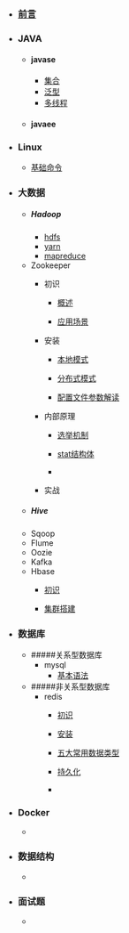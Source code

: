 - ### [前言](前言.md)

- ### JAVA

  - #### javase
    - [集合]()
    - [泛型]()
    - [多线程]()
  - #### javaee

- ### Linux

  - [基础命令]()

- ### 大数据

  - ##### Hadoop
    - [hdfs]()
    - [yarn]()
    - [mapreduce]() 
  - Zookeeper
    - 初识

      - [概述](大数据/Zookeeper/初识/概述.md)

      - [应用场景](大数据/Zookeeper/初识/应用场景.md)

    - 安装

      - [本地模式](大数据/Zookeeper/安装/本地模式.md)

      - [分布式模式](大数据/Zookeeper/安装/分布式模式.md)

      - [配置文件参数解读](大数据/Zookeeper/安装/配置文件参数解读.md)

    - 内部原理

      - [选举机制](大数据/Zookeeper/内部原理/选举机制.md)

      - [stat结构体](大数据/Zookeeper/内部原理/stat结构体.md)

      - 

    - 实战
  - ##### Hive
  - Sqoop
  - Flume
  - Oozie
  - Kafka
  - Hbase
    - [初识](大数据/hbase/hbase初识.md)

    - [集群搭建](大数据/hbase/hbase集群搭建.md)

- ### 数据库

  - #####关系型数据库
    - mysql
      - [基本语法]()
  - #####非关系型数据库
    - redis
      - [初识](数据库/非关系型数据库/redis/redis初识.md)

      - [安装](数据库/非关系型数据库/redis/redis安装.md)

      - [五大常用数据类型](数据库/非关系型数据库/redis/redis五大常用数据类型.md)

      - [持久化](数据库/非关系型数据库/redis/redis持久化.md)

      - 
- ### Docker

  - 

- ### 数据结构

  - 

- ### 面试题

  - 